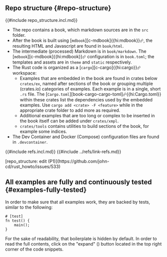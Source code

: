 ## Repo structure {#repo-structure}

{{#include repo_structure.incl.md}}

- The repo contains a book, which markdown sources are in the `src` folder.
- After the book is built using [`mdbook`][c-mdbook]{{hi:mdbook}}⮳, the resulting HTML and Javascript are found in `book/html`.
- The intermediate (processed) Markdown is in `book/markdown`. The [`mdbook`][c-mdbook]{{hi:mdbook}}⮳ configuration is in `book.toml`; the templates and assets are in `theme` and `static` respectively.
- The Rust code is organized as a [`cargo`][c-cargo]{{hi:cargo}}⮳ workspace:
  - Examples that are embedded in the book are found in crates below `crates/ex`, named after sections of the book or grouping multiple (crates.io) categories of examples. Each example is in a single, short `.rs` file. The [`Cargo.toml`][book-cargo-cargo-toml]⮳{{hi:Cargo.toml}} within these crates list the dependencies used by the embedded examples. Use `cargo add <crate> -F <feature>` while in the appropriate crate folder to add more as required.
  - Additional examples that are too long or complex to be inserted in the book itself can be added under `crates/xmpl`.
  - `crates/tools` contains utilities to build sections of the book, for example some indices.
- The Dev Container and Docker (Compose) configuration files are found in `.devcontainer`.

{{#include refs.incl.md}}
{{#include ../refs/link-refs.md}}

<div class="hidden">
[repo_structure: edit (P1)](https://github.com/john-cd/rust_howto/issues/533)

## All examples are fully and continuously tested {#examples-fully-tested}

In order to make sure that all examples work, they are backed by tests, similar to the following:

```rust,editable,noplayground
# [test]
fn test() {
    main();
}
```

For the sake of readability, that boilerplate is hidden by default. In order to read the full contents, click on the "expand" (<i class="fa fa-expand"></i>) button located in the top right corner of the code snippets.
</div>
